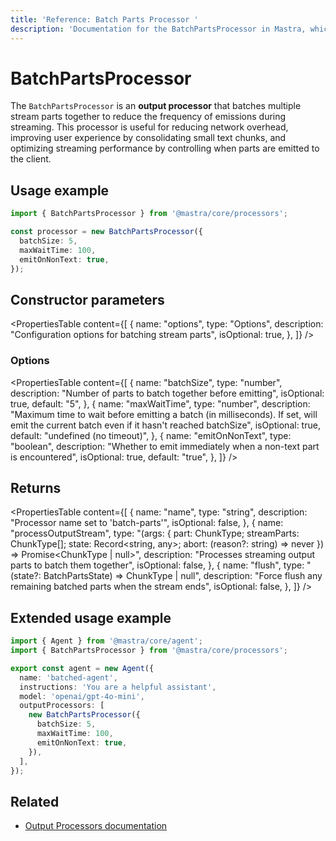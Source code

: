 ```yaml
---
title: 'Reference: Batch Parts Processor '
description: 'Documentation for the BatchPartsProcessor in Mastra, which batches multiple stream parts together to reduce frequency of emissions.'
---
```


# BatchPartsProcessor

The `BatchPartsProcessor` is an **output processor** that batches multiple stream parts together to reduce the frequency of emissions during streaming. This processor is useful for reducing network overhead, improving user experience by consolidating small text chunks, and optimizing streaming performance by controlling when parts are emitted to the client.

## Usage example

```typescript copy
import { BatchPartsProcessor } from '@mastra/core/processors';

const processor = new BatchPartsProcessor({
  batchSize: 5,
  maxWaitTime: 100,
  emitOnNonText: true,
});
```

## Constructor parameters

<PropertiesTable
content={[
{
name: "options",
type: "Options",
description: "Configuration options for batching stream parts",
isOptional: true,
},
]}
/>

### Options

<PropertiesTable
content={[
{
name: "batchSize",
type: "number",
description: "Number of parts to batch together before emitting",
isOptional: true,
default: "5",
},
{
name: "maxWaitTime",
type: "number",
description: "Maximum time to wait before emitting a batch (in milliseconds). If set, will emit the current batch even if it hasn't reached batchSize",
isOptional: true,
default: "undefined (no timeout)",
},
{
name: "emitOnNonText",
type: "boolean",
description: "Whether to emit immediately when a non-text part is encountered",
isOptional: true,
default: "true",
},
]}
/>

## Returns

<PropertiesTable
content={[
{
name: "name",
type: "string",
description: "Processor name set to 'batch-parts'",
isOptional: false,
},
{
name: "processOutputStream",
type: "(args: { part: ChunkType; streamParts: ChunkType[]; state: Record<string, any>; abort: (reason?: string) => never }) => Promise<ChunkType | null>",
description: "Processes streaming output parts to batch them together",
isOptional: false,
},
{
name: "flush",
type: "(state?: BatchPartsState) => ChunkType | null",
description: "Force flush any remaining batched parts when the stream ends",
isOptional: false,
},
]}
/>

## Extended usage example

```typescript filename="src/mastra/agents/batched-agent.ts" showLineNumbers copy
import { Agent } from '@mastra/core/agent';
import { BatchPartsProcessor } from '@mastra/core/processors';

export const agent = new Agent({
  name: 'batched-agent',
  instructions: 'You are a helpful assistant',
  model: 'openai/gpt-4o-mini',
  outputProcessors: [
    new BatchPartsProcessor({
      batchSize: 5,
      maxWaitTime: 100,
      emitOnNonText: true,
    }),
  ],
});
```

## Related

- [Output Processors documentation](/docs/agents/guardrails)
